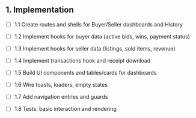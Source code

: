 ## 1. Implementation

- [ ] 1.1 Create routes and shells for Buyer/Seller dashboards and History
- [ ] 1.2 Implement hooks for buyer data (active bids, wins, payment status)
- [ ] 1.3 Implement hooks for seller data (listings, sold items, revenue)
- [ ] 1.4 Implement transactions hook and receipt download
- [ ] 1.5 Build UI components and tables/cards for dashboards
- [ ] 1.6 Wire toasts, loaders, empty states
- [ ] 1.7 Add navigation entries and guards
- [ ] 1.8 Tests: basic interaction and rendering


